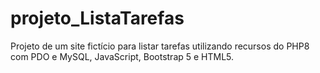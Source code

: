 # projeto_ListaTarefas
Projeto de um site fictício para listar tarefas utilizando recursos do PHP8 com PDO e MySQL, JavaScript, Bootstrap 5 e HTML5.
